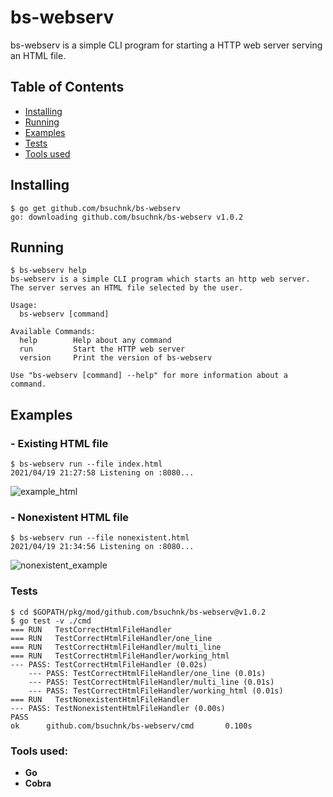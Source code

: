 # bs-webserv

bs-webserv is a simple CLI program for starting a HTTP web server serving an HTML file.

## Table of Contents
- [Installing](#installing)
- [Running](#running)
- [Examples](#examples)
- [Tests](#tests)
- [Tools used](#tools-used)

## Installing
    $ go get github.com/bsuchnk/bs-webserv
    go: downloading github.com/bsuchnk/bs-webserv v1.0.2
    
## Running
    $ bs-webserv help
    bs-webserv is a simple CLI program which starts an http web server.
    The server serves an HTML file selected by the user.

    Usage:
      bs-webserv [command]

    Available Commands:
      help        Help about any command
      run         Start the HTTP web server
      version     Print the version of bs-webserv

    Use "bs-webserv [command] --help" for more information about a command.
    
## Examples
### - Existing HTML file
    $ bs-webserv run --file index.html
    2021/04/19 21:27:58 Listening on :8080...

![example_html](https://user-images.githubusercontent.com/75221970/115292979-07cc7a80-a157-11eb-90aa-37fb942aa254.png)

### - Nonexistent HTML file
    $ bs-webserv run --file nonexistent.html
    2021/04/19 21:34:56 Listening on :8080...

![nonexistent_example](https://user-images.githubusercontent.com/75221970/115293135-3f3b2700-a157-11eb-91ab-dc3457c2bd59.png)

### Tests
    $ cd $GOPATH/pkg/mod/github.com/bsuchnk/bs-webserv@v1.0.2
    $ go test -v ./cmd
    === RUN   TestCorrectHtmlFileHandler
    === RUN   TestCorrectHtmlFileHandler/one_line
    === RUN   TestCorrectHtmlFileHandler/multi_line
    === RUN   TestCorrectHtmlFileHandler/working_html
    --- PASS: TestCorrectHtmlFileHandler (0.02s)
        --- PASS: TestCorrectHtmlFileHandler/one_line (0.01s)
        --- PASS: TestCorrectHtmlFileHandler/multi_line (0.01s)
        --- PASS: TestCorrectHtmlFileHandler/working_html (0.01s)
    === RUN   TestNonexistentHtmlFileHandler
    --- PASS: TestNonexistentHtmlFileHandler (0.00s)
    PASS
    ok      github.com/bsuchnk/bs-webserv/cmd       0.100s

### Tools used:
- **Go**
- **Cobra**
